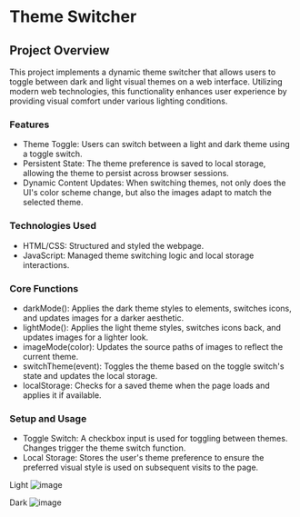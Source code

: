 # Theme Switcher

## Project Overview
This project implements a dynamic theme switcher that allows users to toggle between dark and light visual themes on a web interface. Utilizing modern web technologies, this functionality enhances user experience by providing visual comfort under various lighting conditions.

### Features
+ Theme Toggle: Users can switch between a light and dark theme using a toggle switch.
+ Persistent State: The theme preference is saved to local storage, allowing the theme to persist across browser sessions.
+ Dynamic Content Updates: When switching themes, not only does the UI's color scheme change, but also the images adapt to match the selected theme.

### Technologies Used
+ HTML/CSS: Structured and styled the webpage.
+ JavaScript: Managed theme switching logic and local storage interactions.

### Core Functions
+ darkMode(): Applies the dark theme styles to elements, switches icons, and updates images for a darker aesthetic.
+ lightMode(): Applies the light theme styles, switches icons back, and updates images for a lighter look.
+ imageMode(color): Updates the source paths of images to reflect the current theme.
+ switchTheme(event): Toggles the theme based on the toggle switch's state and updates the local storage.
+ localStorage: Checks for a saved theme when the page loads and applies it if available.

### Setup and Usage
+ Toggle Switch: A checkbox input is used for toggling between themes. Changes trigger the theme switch function.
+ Local Storage: Stores the user's theme preference to ensure the preferred visual style is used on subsequent visits to the page.

Light
![image](https://github.com/chavez62/Light-Dark-Mode/assets/67764701/8e0cdf85-e133-4a62-822d-2e1eeffe11ea)

Dark
![image](https://github.com/chavez62/Light-Dark-Mode/assets/67764701/55f05df8-2034-40e4-ad89-f446c72281bd)
